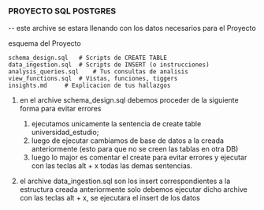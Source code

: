






### PROYECTO SQL POSTGRES ### 

-- este archive se estara llenando con los datos necesarios para el Proyecto


esquema del Proyecto 

	schema_design.sql	# Scripts de CREATE TABLE 
	data_ingestion.sql	# Scripts de INSERT (o instrucciones)
	analysis_queries.sql	# Tus consultas de analisis 
	view_functions.sql	# Vistas, funciones, tiggers
	insights.md		# Explicacion de tus hallazgos



1. en el archive schema_design.sql debemos proceder de la siguiente forma para evitar errores 
	1. ejecutamos unicamente la sentencia de create table universidad_estudio; 
	2. luego de ejecutar cambiamos de base de datos a la creada anteriormente (esto para 	que no se creen las tablas en otra DB)
	3. luego lo major es comentar el create para evitar errores y ejecutar con las teclas 	alt + x todas las demas sentencias.


2. el archive data_ingestion.sql son los insert correspondientes a la estructura creada anteriormente solo debemos ejecutar dicho archive con las teclas alt + x, se ejecutara el insert de los datos 








